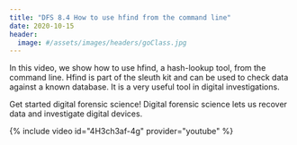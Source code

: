 ```yaml
---
title: "DFS 8.4 How to use hfind from the command line"
date: 2020-10-15
header:
  image: #/assets/images/headers/goClass.jpg
---
```


In this video, we show how to use hfind, a hash-lookup tool, from the command line. Hfind is part of the sleuth kit
and can be used to check data against a known database. It is a very useful tool in digital investigations.

Get started digital forensic science! Digital forensic science lets us recover data and investigate digital devices.

{% include video id="4H3ch3af-4g" provider="youtube" %}